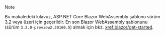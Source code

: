 > [!NOTE]
> Bu makaledeki kılavuz, ASP.NET Core Blazor WebAssembly şablonu sürüm 3,2 veya üzeri için geçerlidir. En son Blazor WebAssembly şablonunu (sürüm `3.2.0-preview2.20160.5`) almak için bkz. <xref:blazor/get-started>.

